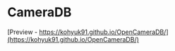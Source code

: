 # CameraDB

[Preview - https://kohyuk91.github.io/OpenCameraDB/](https://kohyuk91.github.io/OpenCameraDB/)
